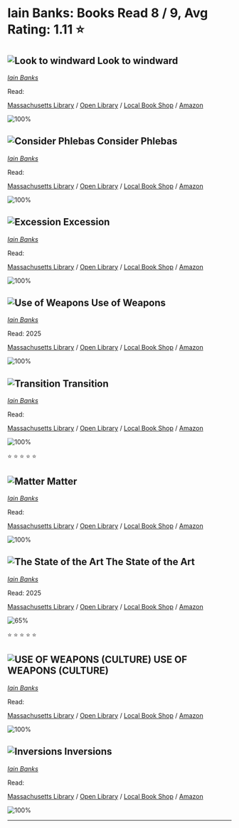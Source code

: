 # Iain Banks:  Books Read 8 / 9, Avg Rating: 1.11 :star:

## ![Look to windward](https://covers.openlibrary.org/b/id/476421-M.jpg) Look to windward
*[Iain Banks](../authors/IainBanks)*

Read: 

[Massachusetts Library](https://library.minlib.net/search/i=9781841490595) / [Open Library](https://openlibrary.org/isbn/9781841490595) / [Local Book Shop](https://bookshop.org/book/9781841490595) / [Amazon](https://amazon.com/dp/0743421914)

![100%](https://geps.dev/progress/100) 



## ![Consider Phlebas](https://covers.openlibrary.org/b/id/1009644-M.jpg) Consider Phlebas
*[Iain Banks](../authors/IainBanks)*

Read: 

[Massachusetts Library](https://library.minlib.net/search/i=9783453215306) / [Open Library](https://openlibrary.org/isbn/9783453215306) / [Local Book Shop](https://bookshop.org/book/9783453215306) / [Amazon](https://amazon.com/dp/345331591X)

![100%](https://geps.dev/progress/100) 



## ![Excession](https://covers.openlibrary.org/b/id/5276044-M.jpg) Excession
*[Iain Banks](../authors/IainBanks)*

Read: 

[Massachusetts Library](https://library.minlib.net/search/i=9781857235272) / [Open Library](https://openlibrary.org/isbn/9781857235272) / [Local Book Shop](https://bookshop.org/book/9781857235272) / [Amazon](https://amazon.com/dp/849502411X)

![100%](https://geps.dev/progress/100) 



## ![Use of Weapons](https://covers.openlibrary.org/b/id/908806-M.jpg) Use of Weapons
*[Iain Banks](../authors/IainBanks)*

Read: 2025

[Massachusetts Library](https://library.minlib.net/search/i=9780316068796) / [Open Library](https://openlibrary.org/isbn/9780316068796) / [Local Book Shop](https://bookshop.org/book/9780316068796) / [Amazon](https://amazon.com/dp/0316068799)

![100%](https://geps.dev/progress/100) 



## ![Transition](https://covers.openlibrary.org/b/id/6578949-M.jpg) Transition
*[Iain Banks](../authors/IainBanks)*

Read: 

[Massachusetts Library](https://library.minlib.net/search/i=9780316731089) / [Open Library](https://openlibrary.org/isbn/9780316731089) / [Local Book Shop](https://bookshop.org/book/9780316731089) / [Amazon](https://amazon.com/dp/0316731072)

![100%](https://geps.dev/progress/100) 

:star: :star: :star: :star: :star:

## ![Matter](https://covers.openlibrary.org/b/id/1174791-M.jpg) Matter
*[Iain Banks](../authors/IainBanks)*

Read: 

[Massachusetts Library](https://library.minlib.net/search/i=9780356521701) / [Open Library](https://openlibrary.org/isbn/9780356521701) / [Local Book Shop](https://bookshop.org/book/9780356521701) / [Amazon](https://amazon.com/dp/1841494194)

![100%](https://geps.dev/progress/100) 



## ![The State of the Art](https://covers.openlibrary.org/b/id/908770-M.jpg) The State of the Art
*[Iain Banks](../authors/IainBanks)*

Read: 2025

[Massachusetts Library](https://library.minlib.net/search/i=9780748110070) / [Open Library](https://openlibrary.org/isbn/9780748110070) / [Local Book Shop](https://bookshop.org/book/9780748110070) / [Amazon](https://amazon.com/dp/1857231554)

![65%](https://geps.dev/progress/65) 

:star: :star: :star: :star: :star:

## ![USE OF WEAPONS (CULTURE)](https://covers.openlibrary.org/b/id/8668900-M.jpg) USE OF WEAPONS (CULTURE)
*[Iain Banks](../authors/IainBanks)*

Read: 

[Massachusetts Library](https://library.minlib.net/search/i=9780708883587) / [Open Library](https://openlibrary.org/isbn/9780708883587) / [Local Book Shop](https://bookshop.org/book/9780708883587) / [Amazon](https://amazon.com/dp/0708883583)

![100%](https://geps.dev/progress/100) 



## ![Inversions](https://covers.openlibrary.org/b/id/908983-M.jpg) Inversions
*[Iain Banks](../authors/IainBanks)*

Read: 

[Massachusetts Library](https://library.minlib.net/search/i=9781982156107) / [Open Library](https://openlibrary.org/isbn/9781982156107) / [Local Book Shop](https://bookshop.org/book/9781982156107) / [Amazon](https://amazon.com/dp/1857237110)

![100%](https://geps.dev/progress/100) 



---

